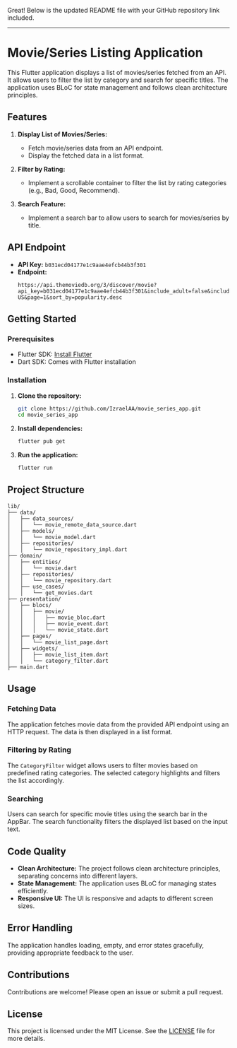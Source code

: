 Great! Below is the updated README file with your GitHub repository link included.

---

# Movie/Series Listing Application

This Flutter application displays a list of movies/series fetched from an API. It allows users to filter the list by category and search for specific titles. The application uses BLoC for state management and follows clean architecture principles.

## Features

1. **Display List of Movies/Series:**
    - Fetch movie/series data from an API endpoint.
    - Display the fetched data in a list format.

2. **Filter by Rating:**
    - Implement a scrollable container to filter the list by rating categories (e.g., Bad, Good, Recommend).

3. **Search Feature:**
    - Implement a search bar to allow users to search for movies/series by title.


## API Endpoint

- **API Key:** `b031ecd04177e1c9aae4efcb44b3f301`
- **Endpoint:**
  ```
  https://api.themoviedb.org/3/discover/movie?api_key=b031ecd04177e1c9aae4efcb44b3f301&include_adult=false&include_video=false&language=en-US&page=1&sort_by=popularity.desc
  ```

## Getting Started

### Prerequisites

- Flutter SDK: [Install Flutter](https://flutter.dev/docs/get-started/install)
- Dart SDK: Comes with Flutter installation

### Installation

1. **Clone the repository:**
   ```bash
   git clone https://github.com/IzraelAA/movie_series_app.git
   cd movie_series_app
   ```

2. **Install dependencies:**
   ```bash
   flutter pub get
   ```

3. **Run the application:**
   ```bash
   flutter run
   ```

## Project Structure

```plaintext
lib/
├── data/
│   ├── data_sources/
│   │   └── movie_remote_data_source.dart
│   ├── models/
│   │   └── movie_model.dart
│   ├── repositories/
│   │   └── movie_repository_impl.dart
├── domain/
│   ├── entities/
│   │   └── movie.dart
│   ├── repositories/
│   │   └── movie_repository.dart
│   ├── use_cases/
│   │   └── get_movies.dart
├── presentation/
│   ├── blocs/
│   │   ├── movie/
│   │   │   ├── movie_bloc.dart
│   │   │   ├── movie_event.dart
│   │   │   └── movie_state.dart
│   ├── pages/
│   │   └── movie_list_page.dart
│   ├── widgets/
│   │   ├── movie_list_item.dart
│   │   └── category_filter.dart
├── main.dart
```

## Usage

### Fetching Data

The application fetches movie data from the provided API endpoint using an HTTP request. The data is then displayed in a list format.

### Filtering by Rating

The `CategoryFilter` widget allows users to filter movies based on predefined rating categories. The selected category highlights and filters the list accordingly.

### Searching

Users can search for specific movie titles using the search bar in the AppBar. The search functionality filters the displayed list based on the input text.

## Code Quality

- **Clean Architecture:** The project follows clean architecture principles, separating concerns into different layers.
- **State Management:** The application uses BLoC for managing states efficiently.
- **Responsive UI:** The UI is responsive and adapts to different screen sizes.

## Error Handling

The application handles loading, empty, and error states gracefully, providing appropriate feedback to the user.

## Contributions

Contributions are welcome! Please open an issue or submit a pull request.

## License

This project is licensed under the MIT License. See the [LICENSE](LICENSE) file for more details.
